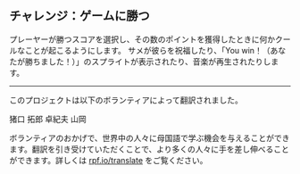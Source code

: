 ## チャレンジ：ゲームに勝つ

プレーヤーが勝つスコアを選択し、その数のポイントを獲得したときに何かクールなことが起こるようにします。 サメが彼らを祝福したり、「You win！（あなたが勝ちました！）」のスプライトが表示されたり、音楽が再生されたりします。


***
このプロジェクトは以下のボランティアによって翻訳されました。

猪口 拓郎
卓紀夫 山岡

ボランティアのおかげで、世界中の人々に母国語で学ぶ機会を与えることができます。翻訳を引き受けていただくことで、より多くの人々に手を差し伸べることができます。詳しくは [rpf.io/translate](https://rpf.io/translate) をご覧ください。